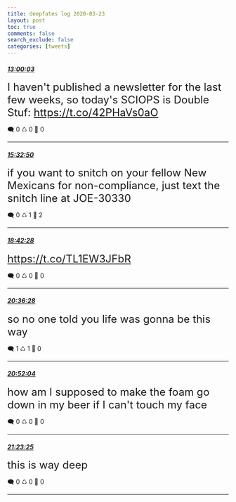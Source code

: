 ```yaml
---
title: deepfates log 2020-03-23
layout: post
toc: true
comments: false
search_exclude: false
categories: [tweets]
---
```



#### <a href = "https://twitter.com/deepfates/status/1242164221057454086">*13:00:03*</a>

<font size="5">I haven't published a newsletter for the last few weeks, so today's SCIOPS is Double Stuf:   https://t.co/42PHaVs0aO</font>



🗨️ 0 ♺ 0 🤍  0   

---
    
#### <a href = "https://twitter.com/deepfates/status/1242202671248883712">*15:32:50*</a>

<font size="5">if you want to snitch on your fellow New Mexicans for non-compliance, just text the snitch line at JOE-30330</font>



🗨️ 0 ♺ 1 🤍  2   

---
    
#### <a href = "https://twitter.com/deepfates/status/1242250392731181056">*18:42:28*</a>

<font size="5"> https://t.co/TL1EW3JFbR</font>



🗨️ 0 ♺ 0 🤍  0   

---
    
#### <a href = "https://twitter.com/deepfates/status/1242279084513562624">*20:36:28*</a>

<font size="5">so no one told you life was gonna be this way</font>



🗨️ 1 ♺ 1 🤍  0   

---
    
#### <a href = "https://twitter.com/deepfates/status/1242283008607924225">*20:52:04*</a>

<font size="5">how am I supposed to make the foam go down in my beer if I can't touch my face</font>



🗨️ 0 ♺ 0 🤍  0   

---
    
#### <a href = "https://twitter.com/deepfates/status/1242290900304154626">*21:23:25*</a>

<font size="5">this is way deep</font>



🗨️ 0 ♺ 0 🤍  0   

---
    
            

